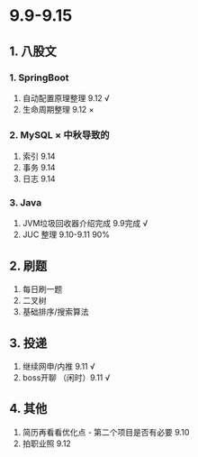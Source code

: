 # 9.9-9.15

## 1. 八股文

### 1. SpringBoot

1. 自动配置原理整理 9.12 √
2. 生命周期整理 9.12 ×

### 2. MySQL × 中秋导致的

1. 索引 9.14
2. 事务 9.14
3. 日志 9.14

### 3. Java 

1. JVM垃圾回收器介绍完成 9.9完成 √
1. JUC 整理 9.10-9.11 90% 

## 2. 刷题

1. 每日刷一题
2. 二叉树
3. 基础排序/搜索算法

## 3. 投递

1. 继续网申/内推 9.11 √
2. boss开聊 （闲时）9.11 √

## 4. 其他

1. 简历再看看优化点 - 第二个项目是否有必要 9.10
2. 拍职业照 9.12